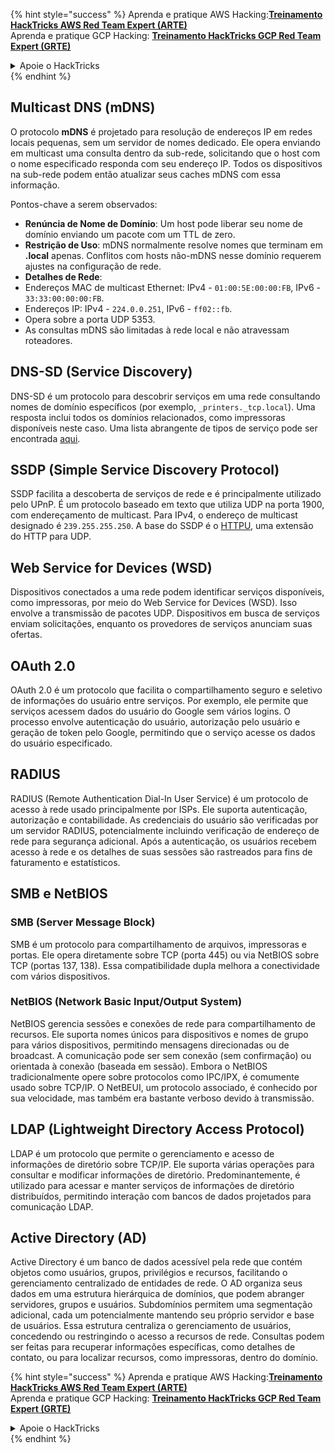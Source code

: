 {% hint style="success" %}
Aprenda e pratique AWS Hacking:<img src="/.gitbook/assets/arte.png" alt="" data-size="line">[**Treinamento HackTricks AWS Red Team Expert (ARTE)**](https://training.hacktricks.xyz/courses/arte)<img src="/.gitbook/assets/arte.png" alt="" data-size="line">\
Aprenda e pratique GCP Hacking: <img src="/.gitbook/assets/grte.png" alt="" data-size="line">[**Treinamento HackTricks GCP Red Team Expert (GRTE)**<img src="/.gitbook/assets/grte.png" alt="" data-size="line">](https://training.hacktricks.xyz/courses/grte)

<details>

<summary>Apoie o HackTricks</summary>

* Verifique os [**planos de assinatura**](https://github.com/sponsors/carlospolop)!
* **Junte-se ao** 💬 [**grupo Discord**](https://discord.gg/hRep4RUj7f) ou ao [**grupo telegram**](https://t.me/peass) ou **siga-nos** no **Twitter** 🐦 [**@hacktricks\_live**](https://twitter.com/hacktricks\_live)**.**
* **Compartilhe truques de hacking enviando PRs para os repositórios** [**HackTricks**](https://github.com/carlospolop/hacktricks) e [**HackTricks Cloud**](https://github.com/carlospolop/hacktricks-cloud).

</details>
{% endhint %}


## Multicast DNS (mDNS)

O protocolo **mDNS** é projetado para resolução de endereços IP em redes locais pequenas, sem um servidor de nomes dedicado. Ele opera enviando em multicast uma consulta dentro da sub-rede, solicitando que o host com o nome especificado responda com seu endereço IP. Todos os dispositivos na sub-rede podem então atualizar seus caches mDNS com essa informação.

Pontos-chave a serem observados:
- **Renúncia de Nome de Domínio**: Um host pode liberar seu nome de domínio enviando um pacote com um TTL de zero.
- **Restrição de Uso**: mDNS normalmente resolve nomes que terminam em **.local** apenas. Conflitos com hosts não-mDNS nesse domínio requerem ajustes na configuração de rede.
- **Detalhes de Rede**:
- Endereços MAC de multicast Ethernet: IPv4 - `01:00:5E:00:00:FB`, IPv6 - `33:33:00:00:00:FB`.
- Endereços IP: IPv4 - `224.0.0.251`, IPv6 - `ff02::fb`.
- Opera sobre a porta UDP 5353.
- As consultas mDNS são limitadas à rede local e não atravessam roteadores.

## DNS-SD (Service Discovery)

DNS-SD é um protocolo para descobrir serviços em uma rede consultando nomes de domínio específicos (por exemplo, `_printers._tcp.local`). Uma resposta inclui todos os domínios relacionados, como impressoras disponíveis neste caso. Uma lista abrangente de tipos de serviço pode ser encontrada [aqui](http://www.dns-sd.org/ServiceTypes.html).

## SSDP (Simple Service Discovery Protocol)

SSDP facilita a descoberta de serviços de rede e é principalmente utilizado pelo UPnP. É um protocolo baseado em texto que utiliza UDP na porta 1900, com endereçamento de multicast. Para IPv4, o endereço de multicast designado é `239.255.255.250`. A base do SSDP é o [HTTPU](https://en.wikipedia.org/wiki/HTTPU), uma extensão do HTTP para UDP.


## Web Service for Devices (WSD)
Dispositivos conectados a uma rede podem identificar serviços disponíveis, como impressoras, por meio do Web Service for Devices (WSD). Isso envolve a transmissão de pacotes UDP. Dispositivos em busca de serviços enviam solicitações, enquanto os provedores de serviços anunciam suas ofertas.

## OAuth 2.0
OAuth 2.0 é um protocolo que facilita o compartilhamento seguro e seletivo de informações do usuário entre serviços. Por exemplo, ele permite que serviços acessem dados do usuário do Google sem vários logins. O processo envolve autenticação do usuário, autorização pelo usuário e geração de token pelo Google, permitindo que o serviço acesse os dados do usuário especificado.

## RADIUS
RADIUS (Remote Authentication Dial-In User Service) é um protocolo de acesso à rede usado principalmente por ISPs. Ele suporta autenticação, autorização e contabilidade. As credenciais do usuário são verificadas por um servidor RADIUS, potencialmente incluindo verificação de endereço de rede para segurança adicional. Após a autenticação, os usuários recebem acesso à rede e os detalhes de suas sessões são rastreados para fins de faturamento e estatísticos.

## SMB e NetBIOS

### SMB (Server Message Block)
SMB é um protocolo para compartilhamento de arquivos, impressoras e portas. Ele opera diretamente sobre TCP (porta 445) ou via NetBIOS sobre TCP (portas 137, 138). Essa compatibilidade dupla melhora a conectividade com vários dispositivos.

### NetBIOS (Network Basic Input/Output System)
NetBIOS gerencia sessões e conexões de rede para compartilhamento de recursos. Ele suporta nomes únicos para dispositivos e nomes de grupo para vários dispositivos, permitindo mensagens direcionadas ou de broadcast. A comunicação pode ser sem conexão (sem confirmação) ou orientada à conexão (baseada em sessão). Embora o NetBIOS tradicionalmente opere sobre protocolos como IPC/IPX, é comumente usado sobre TCP/IP. O NetBEUI, um protocolo associado, é conhecido por sua velocidade, mas também era bastante verboso devido à transmissão.

## LDAP (Lightweight Directory Access Protocol)
LDAP é um protocolo que permite o gerenciamento e acesso de informações de diretório sobre TCP/IP. Ele suporta várias operações para consultar e modificar informações de diretório. Predominantemente, é utilizado para acessar e manter serviços de informações de diretório distribuídos, permitindo interação com bancos de dados projetados para comunicação LDAP.

## Active Directory (AD)
Active Directory é um banco de dados acessível pela rede que contém objetos como usuários, grupos, privilégios e recursos, facilitando o gerenciamento centralizado de entidades de rede. O AD organiza seus dados em uma estrutura hierárquica de domínios, que podem abranger servidores, grupos e usuários. Subdomínios permitem uma segmentação adicional, cada um potencialmente mantendo seu próprio servidor e base de usuários. Essa estrutura centraliza o gerenciamento de usuários, concedendo ou restringindo o acesso a recursos de rede. Consultas podem ser feitas para recuperar informações específicas, como detalhes de contato, ou para localizar recursos, como impressoras, dentro do domínio.


{% hint style="success" %}
Aprenda e pratique AWS Hacking:<img src="/.gitbook/assets/arte.png" alt="" data-size="line">[**Treinamento HackTricks AWS Red Team Expert (ARTE)**](https://training.hacktricks.xyz/courses/arte)<img src="/.gitbook/assets/arte.png" alt="" data-size="line">\
Aprenda e pratique GCP Hacking: <img src="/.gitbook/assets/grte.png" alt="" data-size="line">[**Treinamento HackTricks GCP Red Team Expert (GRTE)**<img src="/.gitbook/assets/grte.png" alt="" data-size="line">](https://training.hacktricks.xyz/courses/grte)

<details>

<summary>Apoie o HackTricks</summary>

* Verifique os [**planos de assinatura**](https://github.com/sponsors/carlospolop)!
* **Junte-se ao** 💬 [**grupo Discord**](https://discord.gg/hRep4RUj7f) ou ao [**grupo telegram**](https://t.me/peass) ou **siga-nos** no **Twitter** 🐦 [**@hacktricks\_live**](https://twitter.com/hacktricks\_live)**.**
* **Compartilhe truques de hacking enviando PRs para os repositórios** [**HackTricks**](https://github.com/carlospolop/hacktricks) e [**HackTricks Cloud**](https://github.com/carlospolop/hacktricks-cloud).

</details>
{% endhint %}
